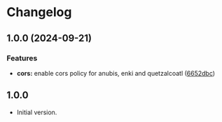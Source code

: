 # Changelog

## 1.0.0 (2024-09-21)


### Features

* **cors:** enable cors policy for anubis, enki and quetzalcoatl ([6652dbc](https://github.com/Pantheonix/Asgard/commit/6652dbcdbfaceeb94c36369423fecb7b2682d9d5))

## 1.0.0

- Initial version.
